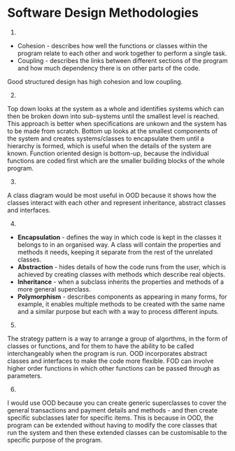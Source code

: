 # Software Design Methodologies

1. 
- Cohesion - describes how well the functions or classes within the program relate to each other and work together to perform a single task.
- Coupling - describes the links between different sections of the program and how much dependency there is on other parts of the code.

Good structured design has high cohesion and low coupling.

2. 
Top down looks at the system as a whole and identifies systems which can then be broken down into sub-systems until the smallest level is reached. This approach is better when specifications are unkown and the system has to be made from scratch.
Bottom up looks at the smallest components of the system and creates systems/classes to encapsulate them until a hierarchy is formed, which is useful when the details of the system are known.
Function oriented design is bottom-up, because the individual functions are coded first which are the smaller building blocks of the whole program.


3. 
A class diagram would be most useful in OOD because it shows how the classes interact with each other and represent inheritance, abstract classes and interfaces.


4. 
- **Encapsulation** - defines the way in which code is kept in the classes it belongs to in an organised way. A class will contain the properties and methods it needs, keeping it separate from the rest of the unrelated classes.
- **Abstraction** - hides details of how the code runs from the user, which is achieved by creating classes with methods which describe real objects.
- **Inheritance** - when a subclass inherits the properties and methods of a more general superclass.
- **Polymorphism** - describes components as appearing in many forms, for example, it enables multiple methods to be created with the same name and a similar purpose but each with a way to process different inputs.



5.
The strategy pattern is a way to arrange a group of algorthms, in the form of classes or functions, and for them to have the ability to be called interchangeably when the program is run.
OOD incorporates abstract classes and interfaces to make the code more flexible.
FOD can involve higher order functions in which other functions can be passed through as parameters.

6.
I would use OOD because you can create generic superclasses to cover the general transactions and payment details and methods - and then create specific subclasses later for specific items. This is because in OOD, the program can be extended without having to modify the core classes that run the system and then these extended classes can be customisable to the specific purpose of the program.














